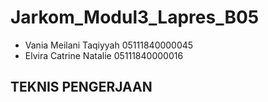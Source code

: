 # Jarkom_Modul3_Lapres_B05
- Vania Meilani Taqiyyah  05111840000045
- Elvira Catrine Natalie  05111840000016

## TEKNIS PENGERJAAN
